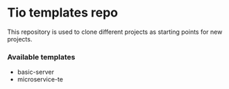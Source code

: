 # Tio templates repo

This repository is used to clone different projects as starting points for new projects.

### Available templates

- basic-server
- microservice-te
